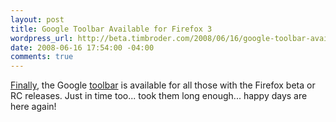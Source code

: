 ```yaml
--- 
layout: post
title: Google Toolbar Available for Firefox 3
wordpress_url: http://beta.timbroder.com/2008/06/16/google-toolbar-available-for-firefox-3/
date: 2008-06-16 17:54:00 -04:00
comments: true
---
```

<a href="http://blogoscoped.com/archive/2008-06-16.html#n62">Finally</a>, the Google <a href="http://toolbar.google.com/">toolbar</a> is available for all those with the Firefox beta or RC releases.  Just in time too... took them long enough... happy days are here again!
